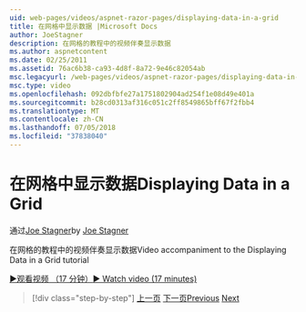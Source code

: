 ```yaml
---
uid: web-pages/videos/aspnet-razor-pages/displaying-data-in-a-grid
title: 在网格中显示数据 |Microsoft Docs
author: JoeStagner
description: 在网格的教程中的视频伴奏显示数据
ms.author: aspnetcontent
ms.date: 02/25/2011
ms.assetid: 76ac6b38-ca93-4d8f-8a72-9e46c82054ab
msc.legacyurl: /web-pages/videos/aspnet-razor-pages/displaying-data-in-a-grid
msc.type: video
ms.openlocfilehash: 092dbfbfe27a1751802904ad254f1e08d49e401a
ms.sourcegitcommit: b28cd0313af316c051c2ff8549865bff67f2fbb4
ms.translationtype: MT
ms.contentlocale: zh-CN
ms.lasthandoff: 07/05/2018
ms.locfileid: "37838040"
---
```

<a name="displaying-data-in-a-grid"></a><span data-ttu-id="71a76-103">在网格中显示数据</span><span class="sxs-lookup"><span data-stu-id="71a76-103">Displaying Data in a Grid</span></span>
====================
<span data-ttu-id="71a76-104">通过[Joe Stagner](https://github.com/JoeStagner)</span><span class="sxs-lookup"><span data-stu-id="71a76-104">by [Joe Stagner](https://github.com/JoeStagner)</span></span>

<span data-ttu-id="71a76-105">在网格的教程中的视频伴奏显示数据</span><span class="sxs-lookup"><span data-stu-id="71a76-105">Video accompaniment to the Displaying Data in a Grid tutorial</span></span>

[<span data-ttu-id="71a76-106">&#9654;观看视频 （17 分钟）</span><span class="sxs-lookup"><span data-stu-id="71a76-106">&#9654; Watch video (17 minutes)</span></span>](https://channel9.msdn.com/Blogs/ASP-NET-Site-Videos/displaying-data-in-a-grid)

> [!div class="step-by-step"]
> <span data-ttu-id="71a76-107">[上一页](working-with-data-part-2.md)
> [下一页](displaying-data-in-a-chart-part-1.md)</span><span class="sxs-lookup"><span data-stu-id="71a76-107">[Previous](working-with-data-part-2.md)
[Next](displaying-data-in-a-chart-part-1.md)</span></span>
